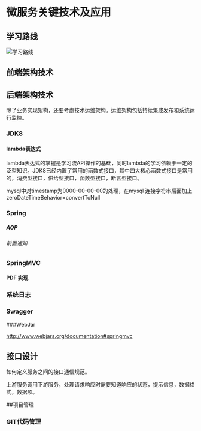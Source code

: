# 微服务关键技术及应用

## 学习路线

![学习路线](E:\工作笔记\github\microservice\assets\img\学习路线.png)

## 前端架构技术



## 后端架构技术

除了业务实现架构，还要考虑技术运维架构。运维架构包括持续集成发布和系统运行监控。

### JDK8

#### lambda表达式

lambda表达式的掌握是学习流API操作的基础，同时lambda的学习依赖于一定的泛型知识。JDK8已经内置了常用的函数式接口，其中四大核心函数式接口是常用的，消费型接口，供给型接口，函数型接口，断言型接口。









mysql中对timestamp为0000-00-00-00的处理，在mysql 连接字符串后面加上zeroDateTimeBehavior=convertToNull

### Spring

##### AOP

###### 前置通知



### SpringMVC

#### PDF 实现

### 系统日志

### Swagger

###WebJar

http://www.webjars.org/documentation#springmvc



## 接口设计

如何定义服务之间的接口通信规范。

上游服务调用下游服务，处理请求响应时需要知道响应的状态，提示信息，数据格式，数据项。

##项目管理

### GIT代码管理



